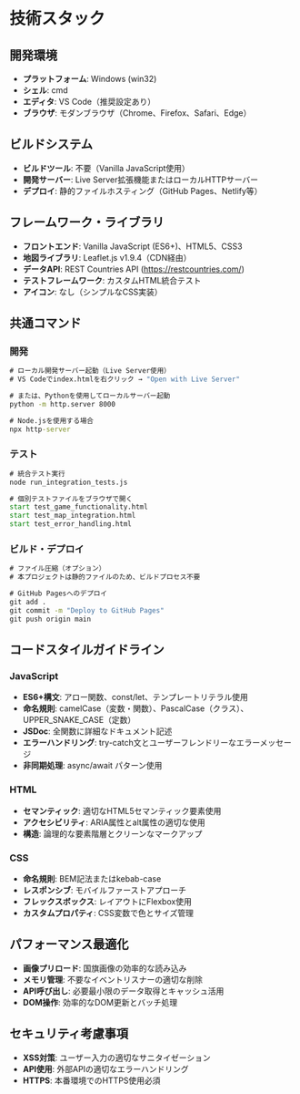 # 技術スタック

## 開発環境
- **プラットフォーム**: Windows (win32)
- **シェル**: cmd
- **エディタ**: VS Code（推奨設定あり）
- **ブラウザ**: モダンブラウザ（Chrome、Firefox、Safari、Edge）

## ビルドシステム
- **ビルドツール**: 不要（Vanilla JavaScript使用）
- **開発サーバー**: Live Server拡張機能またはローカルHTTPサーバー
- **デプロイ**: 静的ファイルホスティング（GitHub Pages、Netlify等）

## フレームワーク・ライブラリ
- **フロントエンド**: Vanilla JavaScript (ES6+)、HTML5、CSS3
- **地図ライブラリ**: Leaflet.js v1.9.4（CDN経由）
- **データAPI**: REST Countries API (https://restcountries.com/)
- **テストフレームワーク**: カスタムHTML統合テスト
- **アイコン**: なし（シンプルなCSS実装）

## 共通コマンド

### 開発
```cmd
# ローカル開発サーバー起動（Live Server使用）
# VS Codeでindex.htmlを右クリック → "Open with Live Server"

# または、Pythonを使用してローカルサーバー起動
python -m http.server 8000

# Node.jsを使用する場合
npx http-server
```

### テスト
```cmd
# 統合テスト実行
node run_integration_tests.js

# 個別テストファイルをブラウザで開く
start test_game_functionality.html
start test_map_integration.html
start test_error_handling.html
```

### ビルド・デプロイ
```cmd
# ファイル圧縮（オプション）
# 本プロジェクトは静的ファイルのため、ビルドプロセス不要

# GitHub Pagesへのデプロイ
git add .
git commit -m "Deploy to GitHub Pages"
git push origin main
```

## コードスタイルガイドライン

### JavaScript
- **ES6+構文**: アロー関数、const/let、テンプレートリテラル使用
- **命名規則**: camelCase（変数・関数）、PascalCase（クラス）、UPPER_SNAKE_CASE（定数）
- **JSDoc**: 全関数に詳細なドキュメント記述
- **エラーハンドリング**: try-catch文とユーザーフレンドリーなエラーメッセージ
- **非同期処理**: async/await パターン使用

### HTML
- **セマンティック**: 適切なHTML5セマンティック要素使用
- **アクセシビリティ**: ARIA属性とalt属性の適切な使用
- **構造**: 論理的な要素階層とクリーンなマークアップ

### CSS
- **命名規則**: BEM記法またはkebab-case
- **レスポンシブ**: モバイルファーストアプローチ
- **フレックスボックス**: レイアウトにFlexbox使用
- **カスタムプロパティ**: CSS変数で色とサイズ管理

## パフォーマンス最適化
- **画像プリロード**: 国旗画像の効率的な読み込み
- **メモリ管理**: 不要なイベントリスナーの適切な削除
- **API呼び出し**: 必要最小限のデータ取得とキャッシュ活用
- **DOM操作**: 効率的なDOM更新とバッチ処理

## セキュリティ考慮事項
- **XSS対策**: ユーザー入力の適切なサニタイゼーション
- **API使用**: 外部APIの適切なエラーハンドリング
- **HTTPS**: 本番環境でのHTTPS使用必須